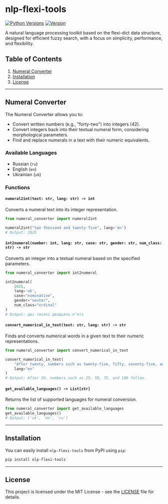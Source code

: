 # nlp-flexi-tools

[![Python Versions](https://img.shields.io/badge/Python%20Versions-%3E%3D3.9-informational)](https://pypi.org/project/nlp-flexi-tools/)
[![Version](https://img.shields.io/badge/Version-0.1.0-informational)](https://pypi.org/project/nlp-flexi-tools/)

A natural language processing toolkit based on the flexi-dict data structure, designed for efficient fuzzy search, with a focus on simplicity, performance, and flexibility.

## Table of Contents

1. [Numeral Converter](#numeral-converter)
4. [Installation](#installation)
6. [License](#license)

---

## Numeral Converter

The Numeral Converter allows you to:

- Convert written numbers (e.g., "forty-two") into integers (42).
- Convert integers back into their textual numeral form, considering morphological parameters.
- Find and replace numerals in a text with their numeric equivalents.

### Available Languages
- Russian (`ru`)
- English (`en`)
- Ukrainian (`uk`)

### Functions

#### `numeral2int(text: str, lang: str) -> int`
Converts a numeral text into its integer representation.

```python
from numeral_converter import numeral2int

numeral2int("two thousand and twenty-five", lang='en')
# Output: 2025
```

#### `int2numeral(number: int, lang: str, case: str, gender: str, num_class: str) -> str`
Converts an integer into a textual numeral based on the specified parameters.

```python
from numeral_converter import int2numeral

int2numeral(
    2025,
    lang='uk',
    case="nominative",
    gender="neuter",
    num_class="ordinal"
)
# Output: дві тисячі двадцять п’яті
```

#### `convert_numerical_in_text(text: str, lang: str) -> str`
Finds and converts numerical words in a given text to their numeric representations.

```python
from numeral_converter import convert_numerical_in_text

convert_numerical_in_text(
    "After twenty, numbers such as twenty-five, fifty, seventy-five, and one hundred follow.",
    lang="en"
)
# Output: After 20, numbers such as 25, 50, 75, and 100 follow.
```

#### `get_available_languages() -> List[str]`
Returns the list of supported languages for numeral conversion.

```python
from numeral_converter import get_available_languages
get_available_languages()
# Output: ['uk', 'en', 'ru']
```

---


## Installation

You can easily install `nlp-flexi-tools` from PyPI using `pip`:

```bash
pip install nlp-flexi-tools
```

---

## License

This project is licensed under the MIT License - see the [LICENSE](LICENSE) file for details.

